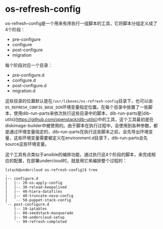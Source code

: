 # os-refresh-config

os-refresh-config是一个用来有序执行一组脚本的工具，它将脚本分组定义成了4个阶段：

* pre-configure
* configure
* post-configure
* migration

每个阶段对应一个目录：

* pre-configure.d
* configure.d
* post-configure.d
* migration.d

这些目录的位置默认是在`/usr/libexec/os-refresh-config`目录下，也可以由`OS_REFRESH_CONFIG_BASE_DIR`环境变量指定位置。在每个目录中放置了一些脚本，使用dib-run-parts来依次执行这些目录中的脚本，dib-run-parts是[dib-utils](https://github.com/openstack/dib-utils\)中的工具，这个工具最初是在diskimage-builder中被使用的。由于脚本在执行过程中，会使用到各种参数，都是通过环境变量指定的，dib-run-parts在执行这些脚本之前，会先导出环境变量，这些环境变量需要被定义在environment.d目录下，dib-run-parts会先source这些环境变量。

这个工具有点类似于ansible的编排功能，通过执行这4个阶段的脚本，来完成相应的配置，在部署undercloud时，就是用它来编排整个过程的：

    [stack@undercloud os-refresh-config]$ tree
    .
    |-- configure.d
    |   |-- 20-os-apply-config
    |   |-- 30-reload-keepalived
    |   |-- 40-hiera-datafiles
    |   |-- 40-truncate-nova-config
    |   `-- 50-puppet-stack-config
    `-- post-configure.d
        |-- 10-iptables
        |-- 80-seedstack-masquerade
        |-- 98-undercloud-setup
        `-- 99-refresh-completed



